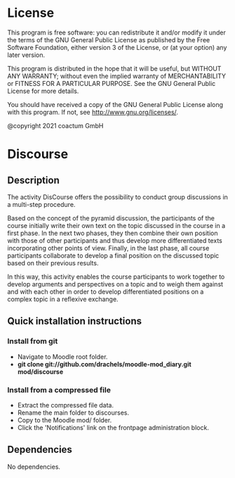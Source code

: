 # License #

This program is free software: you can redistribute it and/or modify it under
the terms of the GNU General Public License as published by the Free Software
Foundation, either version 3 of the License, or (at your option) any later
version.

This program is distributed in the hope that it will be useful, but WITHOUT ANY
WARRANTY; without even the implied warranty of MERCHANTABILITY or FITNESS FOR A
PARTICULAR PURPOSE.  See the GNU General Public License for more details.

You should have received a copy of the GNU General Public License along with
this program.  If not, see <http://www.gnu.org/licenses/>.

@copyright 2021 coactum GmbH

# Discourse #

## Description ##

The activity DisCourse offers the possibility to conduct group discussions in a multi-step procedure.

Based on the concept of the pyramid discussion, the participants of the course initially write their own text on the topic discussed in the course in a first phase. In the next two phases, they then combine their own position with those of other participants and thus develop more differentiated texts incorporating other points of view. Finally, in the last phase, all course participants collaborate to develop a final position on the discussed topic based on their previous results.

In this way, this activity enables the course participants to work together to develop arguments and perspectives on a topic and to weigh them against and with each other in order to develop differentiated positions on a complex topic in a reflexive exchange.

## Quick installation instructions ##

### Install from git
- Navigate to Moodle root folder.
- **git clone git://github.com/drachels/moodle-mod_diary.git mod/discourse**

### Install from a compressed file
- Extract the compressed file data.
- Rename the main folder to discourses.
- Copy to the Moodle mod/ folder.
- Click the 'Notifications' link on the frontpage administration block.

## Dependencies ##
No dependencies.
